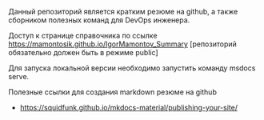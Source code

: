 Данный репозиторий является кратким резюме на github, а также сборником полезных команд для DevOps инженера. 

Доступ к странице справочника по ссылке https://mamontosik.github.io/IgorMamontov_Summary
[репозиторий обязательно должен быть в режиме public]

Для запуска локальной версии необходимо запустить команду msdocs serve. 

Полезные ссылки для создания markdown резюме на github
- https://squidfunk.github.io/mkdocs-material/publishing-your-site/
